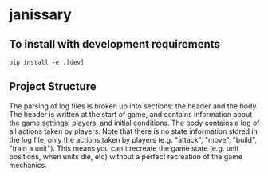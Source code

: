 # janissary

## To install with development requirements

`pip install -e .[dev]`

## Project Structure

The parsing of log files is broken up into sections: the header and the body. 
The header is written at the start of game, and contains information about the 
game settings, players, and initial conditions. The body contains a log of all
actions taken by players. Note that there is no state information stored in 
the log file, only the actions taken by players (e.g. "attack", "move", 
"build", "train a unit"). This means you can't recreate the game state (e.g.
unit positions, when units die, etc) without a perfect recreation of the game
mechanics.


